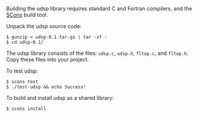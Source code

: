 Building the udsp library requires standard C and Fortran compilers,
and the [SCons][] build tool.

Unpack the udsp source code:

    $ gunzip < udsp-0.1.tar.gz | tar -xf -
    $ cd udsp-0.1/

The udsp library consists of the files: `udsp.c`, `udsp.h`,
`fltop.c`, and `fltop.h`.  Copy these files into your project.

To test udsp:

    $ scons test
    $ ./test-udsp && echo Success!

To build and install udsp as a shared library:

    $ scons install


[SCons]: <http://www.scons.org/>
